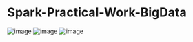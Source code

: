 # Spark-Practical-Work-BigData
![image](https://github.com/AlbertoGRuiz/Spark-Practical-Work-BigData/assets/112978438/04212517-7355-4782-977e-224473122d6f)
![image](https://github.com/AlbertoGRuiz/Spark-Practical-Work-BigData/assets/112978438/6d53e0a4-1c61-4aae-99fa-2659f48a5251)
![image](https://github.com/AlbertoGRuiz/Spark-Practical-Work-BigData/assets/112978438/2ad03851-8461-43c7-8887-c87a9a4b1633)


